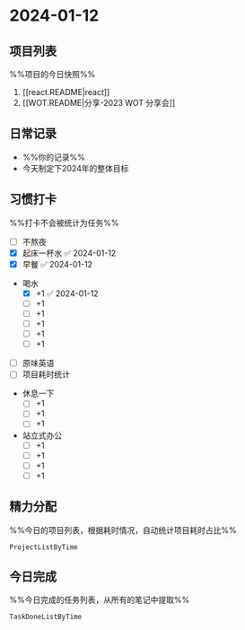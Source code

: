 # 2024-01-12

## 项目列表
%%项目的今日快照%%
1. [[react.README|react]]
2. [[WOT.README|分享-2023 WOT 分享会]]

## 日常记录
- %%你的记录%%
- 今天制定下2024年的整体目标

## 习惯打卡
%%打卡不会被统计为任务%%
- [ ] 不熬夜
- [x] 起床一杯水 ✅ 2024-01-12
- [x] 早餐 ✅ 2024-01-12
- 喝水
	- [x] +1 ✅ 2024-01-12
	- [ ] +1
	- [ ] +1
	- [ ] +1
	- [ ] +1
	- [ ] +1
- [ ] 原味英语
- [ ] 项目耗时统计
- 休息一下
	- [ ] +1
	- [ ] +1
	- [ ] +1
- 站立式办公
	- [ ] +1
	- [ ] +1
	- [ ] +1
	- [ ] +1
	
## 精力分配
%%今日的项目列表，根据耗时情况，自动统计项目耗时占比%%
```PeriodicPARA
ProjectListByTime
```

## 今日完成
%%今日完成的任务列表，从所有的笔记中提取%%
```PeriodicPARA
TaskDoneListByTime
```
